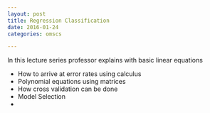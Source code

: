 ```yaml
---
layout: post
title: Regression Classification
date: 2016-01-24
categories: omscs

---
```


In this lecture series professor explains with basic linear equations


* How to arrive at error rates using calculus
* Polynomial equations using matrices
* How cross validation can be done
* Model Selection
* 

